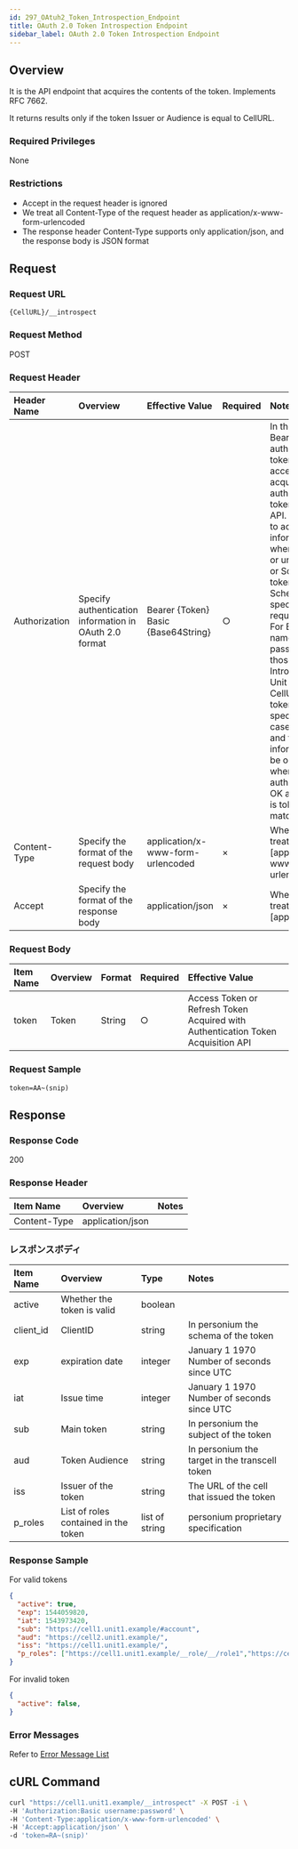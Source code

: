 ```yaml
---
id: 297_OAtuh2_Token_Introspection_Endpoint
title: OAuth 2.0 Token Introspection Endpoint
sidebar_label: OAuth 2.0 Token Introspection Endpoint
---
```

## Overview
It is the API endpoint that acquires the contents of the token. Implements RFC 7662.

It returns results only if the token Issuer or Audience is equal to CellURL.

### Required Privileges
None

### Restrictions
* Accept in the request header is ignored
* We treat all Content-Type of the request header as application/x-www-form-urlencoded
* The response header Content-Type supports only application/json, and the response body is JSON format

## Request
### Request URL
```
{CellURL}/__introspect
```
### Request Method
POST

### Request Header

|Header Name|Overview|Effective Value|Required|Notes|
|:--|:--|:--|:--|:--|
|Authorization|Specify authentication information in OAuth 2.0 format|Bearer {Token}<br>Basic {Base64String}|○|In the case of Bearer, the authentication token is the access token acquired by the authentication token acquisition API. It is possible to acquire token information only when unit token or unit user token or Schema of token matches Schema of token specified by request body.<br>For Basic, user name and password are those set for Introspection by Unit setting, or CellURL and token are specified. In the case of CellURL and token, token information can be obtained only when client authentication is OK and CellURL is token that matches Schema|
|Content-Type|Specify the format of the request body|application/x-www-form-urlencoded|×|When omitted, treat it as [application/x-www-form-urlencoded]|
|Accept|Specify the format of the response body|application/json|×|When omitted, treat it as [application/json]|

### Request Body

|Item Name|Overview|Format|Required|Effective Value|
|:--|:--|:--|:--|:--|
|token|Token|String|○|Access Token or Refresh Token Acquired with Authentication Token Acquisition API|

### Request Sample

```
token=AA~(snip)

```

## Response
### Response Code
200

### Response Header

|Item Name|Overview|Notes|
|:--|:--|:--|
|Content-Type|application/json||

### レスポンスボディ

|Item Name|Overview|Type|Notes|
|:--|:--|:--|:--|
|active|Whether the token is valid|boolean||
|client_id|ClientID|string|In personium the schema of the token|
|exp|expiration date|integer|January 1 1970 Number of seconds since UTC|
|iat|Issue time|integer|January 1 1970 Number of seconds since UTC|
|sub|Main token|string|In personium the subject of the token|
|aud|Token Audience|string|In personium the target in the transcell token|
|iss|Issuer of the token|string|The URL of the cell that issued the token|
|p_roles|List of roles contained in the token|list of string|personium proprietary specification|

### Response Sample
For valid tokens
```JSON
{
  "active": true,
  "exp": 1544059820,
  "iat": 1543973420,
  "sub": "https://cell1.unit1.example/#account",
  "aud": "https://cell2.unit1.example/",
  "iss": "https://cell1.unit1.example/",
  "p_roles": ["https://cell1.unit1.example/__role/__/role1","https://cell1.unit1.example/__role/__/role2"]
}
```
For invalid token
```JSON
{
  "active": false,
}
```

### Error Messages
Refer to [Error Message List](004_Error_Messages.md)

## cURL Command
```sh
curl "https://cell1.unit1.example/__introspect" -X POST -i \
-H 'Authorization:Basic username:password' \
-H 'Content-Type:application/x-www-form-urlencoded' \
-H 'Accept:application/json' \
-d 'token=RA~(snip)'
```
